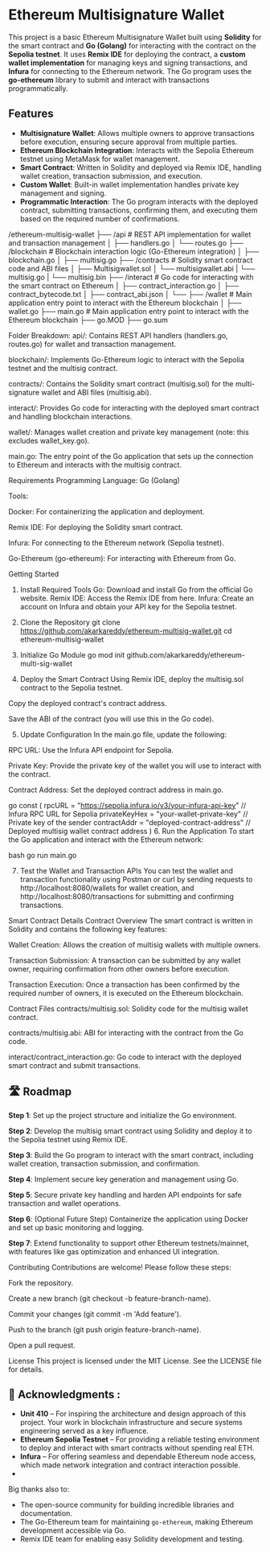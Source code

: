# Ethereum Multisignature Wallet

This project is a basic Ethereum Multisignature Wallet built using **Solidity** for the smart contract and **Go (Golang)** for interacting with the contract on the **Sepolia testnet**. It uses **Remix IDE** for deploying the contract, a **custom wallet implementation** for managing keys and signing transactions, and **Infura** for connecting to the Ethereum network. The Go program uses the **go-ethereum** library to submit and interact with transactions programmatically.

## Features

- **Multisignature Wallet**: Allows multiple owners to approve transactions before execution, ensuring secure approval from multiple parties.
- **Ethereum Blockchain Integration**: Interacts with the Sepolia Ethereum testnet using MetaMask for wallet management.
- **Smart Contract**: Written in Solidity and deployed via Remix IDE, handling wallet creation, transaction submission, and execution.
- **Custom Wallet**: Built-in wallet implementation handles private key management and signing.
- **Programmatic Interaction**: The Go program interacts with the deployed contract, submitting transactions, confirming them, and executing them based on the required number of confirmations.

/ethereum-multisig-wallet
├── /api                 # REST API implementation for wallet and transaction management
│   ├── handlers.go
│   └── routes.go
├── /blockchain          # Blockchain interaction logic (Go-Ethereum integration)
│   ├── blockchain.go
│   ├── multisig.go
├── /contracts            # Solidity smart contract code and ABI files
│   ├── Multisigwallet.sol
│   └── multisigwallet.abi
|   └── multisig.go 
|   └── multisig.bin
├── /interact            # Go code for interacting with the smart contract on Ethereum
│   ├── contract_interaction.go
│   ├── contract_bytecode.txt
│   ├── contract_abi.json
│   └── 
├── /wallet              # Main application entry point to interact with the Ethereum blockchain
│   ├── wallet.go
├── main.go              # Main application entry point to interact with the Ethereum blockchain
├── go.MOD
├── go.sum


Folder Breakdown:
api/: Contains REST API handlers (handlers.go, routes.go) for wallet and transaction management.

blockchain/: Implements Go-Ethereum logic to interact with the Sepolia testnet and the multisig contract.

contracts/: Contains the Solidity smart contract (multisig.sol) for the multi-signature wallet and ABI files (multisig.abi).

interact/: Provides Go code for interacting with the deployed smart contract and handling blockchain interactions.

wallet/: Manages wallet creation and private key management (note: this excludes wallet_key.go).

main.go: The entry point of the Go application that sets up the connection to Ethereum and interacts with the multisig contract.


Requirements
Programming Language: Go (Golang)

Tools:

Docker: For containerizing the application and deployment.

Remix IDE: For deploying the Solidity smart contract.

Infura: For connecting to the Ethereum network (Sepolia testnet).

Go-Ethereum (go-ethereum): For interacting with Ethereum from Go.

Getting Started
1. Install Required Tools
Go: Download and install Go from the official Go website.
Remix IDE: Access the Remix IDE from here.
Infura: Create an account on Infura and obtain your API key for the Sepolia testnet.

2. Clone the Repository
git clone https://github.com/akarkareddy/ethereum-multisig-wallet.git
cd ethereum-multisig-wallet
3. Initialize Go Module
go mod init github.com/akarkareddy/ethereum-multi-sig-wallet
4. Deploy the Smart Contract
Using Remix IDE, deploy the multisig.sol contract to the Sepolia testnet.

Copy the deployed contract's contract address.

Save the ABI of the contract (you will use this in the Go code).

5. Update Configuration
In the main.go file, update the following:

RPC URL: Use the Infura API endpoint for Sepolia.

Private Key: Provide the private key of the wallet you will use to interact with the contract.

Contract Address: Set the deployed contract address in main.go.

go
const (
    rpcURL        = "https://sepolia.infura.io/v3/your-infura-api-key" // Infura RPC URL for Sepolia
    privateKeyHex = "your-wallet-private-key"                           // Private key of the sender
    contractAddr  = "deployed-contract-address"                          // Deployed multisig wallet contract address
)
6. Run the Application
To start the Go application and interact with the Ethereum network:

bash
go run main.go

7. Test the Wallet and Transaction APIs
You can test the wallet and transaction functionality using Postman or curl by sending requests to http://localhost:8080/wallets for wallet creation, and http://localhost:8080/transactions for submitting and confirming transactions.

Smart Contract Details
Contract Overview
The smart contract is written in Solidity and contains the following key features:

Wallet Creation: Allows the creation of multisig wallets with multiple owners.

Transaction Submission: A transaction can be submitted by any wallet owner, requiring confirmation from other owners before execution.

Transaction Execution: Once a transaction has been confirmed by the required number of owners, it is executed on the Ethereum blockchain.

Contract Files
contracts/multisig.sol: Solidity code for the multisig wallet contract.

contracts/multisig.abi: ABI for interacting with the contract from the Go code.

interact/contract_interaction.go: Go code to interact with the deployed smart contract and submit transactions.


## 🛣️ Roadmap

**Step 1**: Set up the project structure and initialize the Go environment.

**Step 2**: Develop the multisig smart contract using Solidity and deploy it to the Sepolia testnet using Remix IDE.

**Step 3**: Build the Go program to interact with the smart contract, including wallet creation, transaction submission, and confirmation.

**Step 4**: Implement secure key generation and management using Go.

**Step 5**: Secure private key handling and harden API endpoints for safe transaction and wallet operations.

**Step 6**: (Optional Future Step) Containerize the application using Docker and set up basic monitoring and logging.

**Step 7**: Extend functionality to support other Ethereum testnets/mainnet, with features like gas optimization and enhanced UI integration.

Contributing
Contributions are welcome! Please follow these steps:

Fork the repository.

Create a new branch (git checkout -b feature-branch-name).

Commit your changes (git commit -m 'Add feature').

Push to the branch (git push origin feature-branch-name).

Open a pull request.

License
This project is licensed under the MIT License. See the LICENSE file for details.

## 🙏 Acknowledgments :
- **Unit 410** – For inspiring the architecture and design approach of this project. Your work in blockchain infrastructure and secure systems engineering served as a key influence.
- **Ethereum Sepolia Testnet** – For providing a reliable testing environment to deploy and interact with smart contracts without spending real ETH.
- **Infura** – For offering seamless and dependable Ethereum node access, which made network integration and contract interaction possible.
- 
Big thanks also to:
- The open-source community for building incredible libraries and documentation.
- The Go-Ethereum team for maintaining `go-ethereum`, making Ethereum development accessible via Go.
- Remix IDE team for enabling easy Solidity development and testing.
